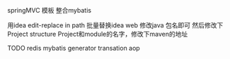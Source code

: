springMVC 模板 整合mybatis

用idea edit-replace in path 批量替换idea web 修改java 包名即可
然后修改下Project structure Project和module的名字，修改下maven的地址

TODO redis mybatis generator transation aop